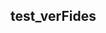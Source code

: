 ## test_verFides
                                                                                                                                   
